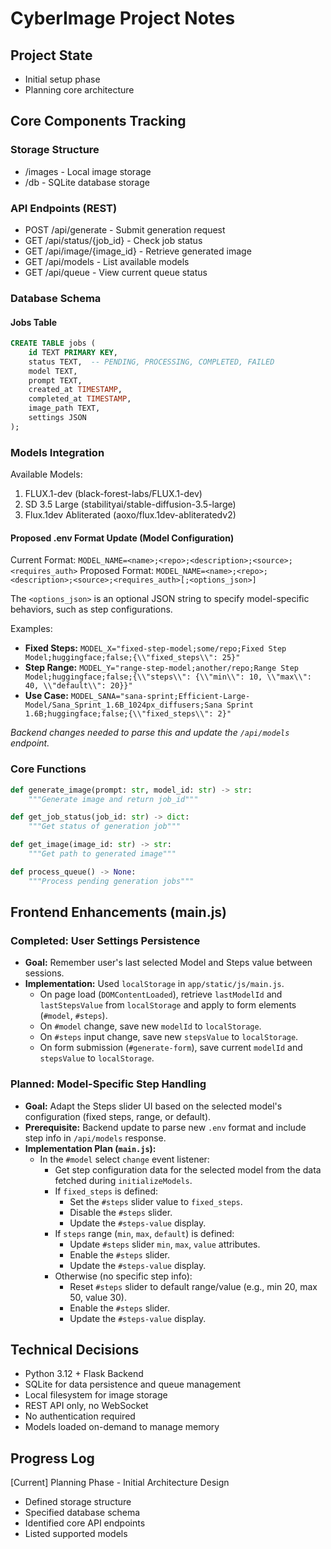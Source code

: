 # CyberImage Project Notes

## Project State
- Initial setup phase
- Planning core architecture

## Core Components Tracking
### Storage Structure
- /images - Local image storage
- /db - SQLite database storage

### API Endpoints (REST)
- POST /api/generate - Submit generation request
- GET /api/status/{job_id} - Check job status
- GET /api/image/{image_id} - Retrieve generated image
- GET /api/models - List available models
- GET /api/queue - View current queue status

### Database Schema
#### Jobs Table
```sql
CREATE TABLE jobs (
    id TEXT PRIMARY KEY,
    status TEXT,  -- PENDING, PROCESSING, COMPLETED, FAILED
    model TEXT,
    prompt TEXT,
    created_at TIMESTAMP,
    completed_at TIMESTAMP,
    image_path TEXT,
    settings JSON
);
```

### Models Integration
Available Models:
1. FLUX.1-dev (black-forest-labs/FLUX.1-dev)
2. SD 3.5 Large (stabilityai/stable-diffusion-3.5-large)
3. Flux.1dev Abliterated (aoxo/flux.1dev-abliteratedv2)

#### Proposed .env Format Update (Model Configuration)
Current Format: `MODEL_NAME=<name>;<repo>;<description>;<source>;<requires_auth>`
Proposed Format: `MODEL_NAME=<name>;<repo>;<description>;<source>;<requires_auth>[;<options_json>]`

The `<options_json>` is an optional JSON string to specify model-specific behaviors, such as step configurations.

Examples:
- **Fixed Steps:** `MODEL_X="fixed-step-model;some/repo;Fixed Step Model;huggingface;false;{\\"fixed_steps\\": 25}"`
- **Step Range:** `MODEL_Y="range-step-model;another/repo;Range Step Model;huggingface;false;{\\"steps\\": {\\"min\\": 10, \\"max\\": 40, \\"default\\": 20}}"`
- **Use Case:** `MODEL_SANA="sana-sprint;Efficient-Large-Model/Sana_Sprint_1.6B_1024px_diffusers;Sana Sprint 1.6B;huggingface;false;{\\"fixed_steps\\": 2}"`

*Backend changes needed to parse this and update the `/api/models` endpoint.*

### Core Functions
```python
def generate_image(prompt: str, model_id: str) -> str:
    """Generate image and return job_id"""

def get_job_status(job_id: str) -> dict:
    """Get status of generation job"""

def get_image(image_id: str) -> str:
    """Get path to generated image"""

def process_queue() -> None:
    """Process pending generation jobs"""
```

## Frontend Enhancements (main.js)

### Completed: User Settings Persistence
- **Goal:** Remember user's last selected Model and Steps value between sessions.
- **Implementation:** Used `localStorage` in `app/static/js/main.js`.
    - On page load (`DOMContentLoaded`), retrieve `lastModelId` and `lastStepsValue` from `localStorage` and apply to form elements (`#model`, `#steps`).
    - On `#model` change, save new `modelId` to `localStorage`.
    - On `#steps` input change, save new `stepsValue` to `localStorage`.
    - On form submission (`#generate-form`), save current `modelId` and `stepsValue` to `localStorage`.

### Planned: Model-Specific Step Handling
- **Goal:** Adapt the Steps slider UI based on the selected model's configuration (fixed steps, range, or default).
- **Prerequisite:** Backend update to parse new `.env` format and include step info in `/api/models` response.
- **Implementation Plan (`main.js`):**
    - In the `#model` select `change` event listener:
        - Get step configuration data for the selected model from the data fetched during `initializeModels`.
        - If `fixed_steps` is defined:
            - Set the `#steps` slider value to `fixed_steps`.
            - Disable the `#steps` slider.
            - Update the `#steps-value` display.
        - If `steps` range (`min`, `max`, `default`) is defined:
            - Update `#steps` slider `min`, `max`, `value` attributes.
            - Enable the `#steps` slider.
            - Update the `#steps-value` display.
        - Otherwise (no specific step info):
            - Reset `#steps` slider to default range/value (e.g., min 20, max 50, value 30).
            - Enable the `#steps` slider.
            - Update the `#steps-value` display.

## Technical Decisions
- Python 3.12 + Flask Backend
- SQLite for data persistence and queue management
- Local filesystem for image storage
- REST API only, no WebSocket
- No authentication required
- Models loaded on-demand to manage memory

## Progress Log
[Current] Planning Phase - Initial Architecture Design
- Defined storage structure
- Specified database schema
- Identified core API endpoints
- Listed supported models